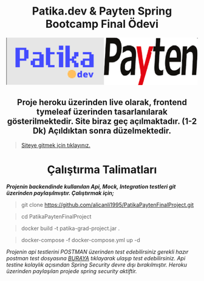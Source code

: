 # <center> Patika.dev & Payten Spring Bootcamp Final Ödevi </center>
<p align="center">
<img src="img/logo.png" alt="ci" width="800" class="center"/>
</p>

## <center> Proje heroku üzerinden live olarak, frontend tymeleaf üzerinden tasarlanılarak gösterilmektedir. Site biraz geç açılmaktadır. (1-2 Dk) Açıldıktan sonra düzelmektedir. 

>  [Siteye gitmek için tıklayınız.](https://gradproject-payten-patika.herokuapp.com) 


# <center>  Çalıştırma Talimatları 

***Projenin backendinde kullanılan Api, Mock, Integration testleri git üzerinden paylaşılmıştır. Çalıştırmak için;***

>  git clone https://github.com/alicanli1995/PatikaPaytenFinalProject.git

>  cd PatikaPaytenFinalProject

>  docker build -t patika-grad-project.jar .

>  docker-compose -f docker-compose.yml up -d

*Projenin api testlerini POSTMAN üzerinden test edebilirsiniz gerekli hazır postman test dosyasına [BURAYA]()  tıklayarak ulaşıp test edebilirsiniz. Api testine kolaylık açısından Spring Security devre dışı bırakılmıştır. Heroku üzerinden paylaşılan projede spring security aktiftir.*




